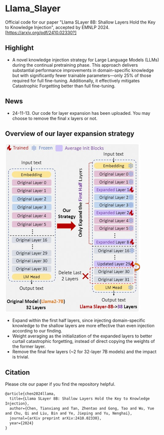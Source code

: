 # Llama_Slayer
Official code for our paper "Llama SLayer 8B: Shallow Layers Hold the Key to Knowledge Injection", accepted by EMNLP 2024.
[https://arxiv.org/pdf/2410.02330?]

## Highlight

* A novel knowledge injection strategy for Large Language Models (LLMs) during the continual pretraining phase. This approach delivers substantial performance improvements in domain-specific knowledge but with significantly fewer trainable parameters—only 25% of those required for full fine-tuning. Additionally, it effectively mitigates Catastrophic Forgetting better than full fine-tuning.

## News

* 24-11-13. Our code for layer expansion has been uploaded. You may choose to remove the final x layers or not.

## Overview of our layer expansion strategy

![image](https://github.com/txchen-USTC/Llama-Slayer/blob/main/asset/strategy.jpg)

* Expand within the first half layers, since injecting domain-specific knowledge to the shallow layers are more effective than even injection according to our finding.
* Weight averaging as the initialization of the expanded layers to better curtail catastrophic forgetting, instead of direct copying the weights of the former layer.
* Remove the final few layers (~2 for 32-layer 7B models) and the impact is trivial.


## Citation

Please cite our paper if you find the repository helpful.
```
@article{chen2024llama,
  title={Llama SLayer 8B: Shallow Layers Hold the Key to Knowledge Injection},
  author={Chen, Tianxiang and Tan, Zhentao and Gong, Tao and Wu, Yue and Chu, Qi and Liu, Bin and Ye, Jieping and Yu, Nenghai},
  journal={arXiv preprint arXiv:2410.02330},
  year={2024}
}
```
